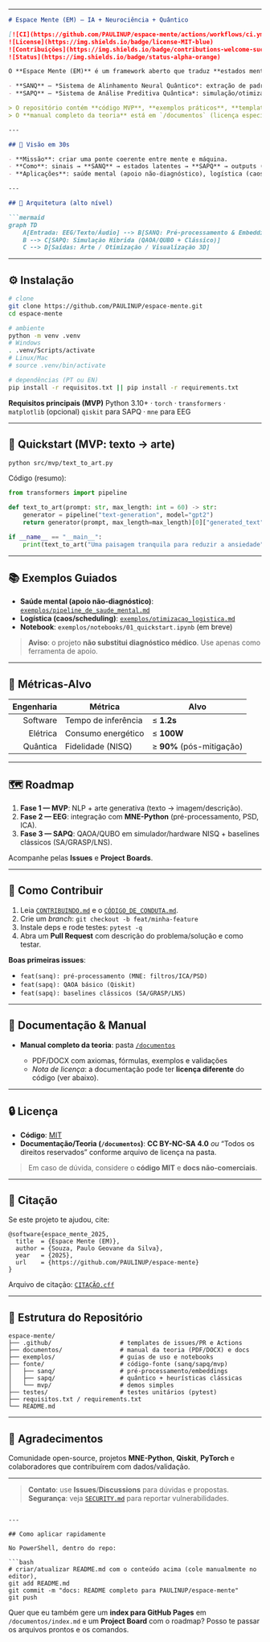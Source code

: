 
---

````markdown
# Espace Mente (EM) — IA + Neurociência + Quântico

[![CI](https://github.com/PAULINUP/espace-mente/actions/workflows/ci.yml/badge.svg)](https://github.com/PAULINUP/espace-mente/actions/workflows/ci.yml)
![License](https://img.shields.io/badge/license-MIT-blue)
![Contribuições](https://img.shields.io/badge/contributions-welcome-success)
![Status](https://img.shields.io/badge/status-alpha-orange)

O **Espace Mente (EM)** é um framework aberto que traduz **estados mentais** em **representações externas** (arte generativa, otimização logística, visualizações 3D), combinando:

- **SANQ** — *Sistema de Alinhamento Neural Quântico*: extração de padrões a partir de EEG/voz/texto e conversão para **embeddings**.
- **SAPQ** — *Sistema de Análise Preditiva Quântica*: simulação/otimização **híbrida** (quântico + clássico) de cenários futuros e decisões.

> O repositório contém **código MVP**, **exemplos práticos**, **templates de issues/PR** e **documentação**.  
> O **manual completo da teoria** está em `/documentos` (licença específica; ver seção **Licença**).

---

## 🔭 Visão em 30s

- **Missão**: criar uma ponte coerente entre mente e máquina.  
- **Como**: sinais → **SANQ** → estados latentes → **SAPQ** → outputs (arte/otimização).  
- **Aplicações**: saúde mental (apoio não-diagnóstico), logística (caos/scheduling), indústria criativa.

---

## 🧠 Arquitetura (alto nível)

```mermaid
graph TD
    A[Entrada: EEG/Texto/Áudio] --> B[SANQ: Pré-processamento & Embeddings]
    B --> C[SAPQ: Simulação Híbrida (QAOA/QUBO + Clássico)]
    C --> D[Saídas: Arte / Otimização / Visualização 3D]
````

---

## ⚙️ Instalação

```bash
# clone
git clone https://github.com/PAULINUP/espace-mente.git
cd espace-mente

# ambiente
python -m venv .venv
# Windows
. .venv/Scripts/activate
# Linux/Mac
# source .venv/bin/activate

# dependências (PT ou EN)
pip install -r requisitos.txt || pip install -r requirements.txt
```

**Requisitos principais (MVP)**
Python 3.10+ · `torch` · `transformers` · `matplotlib`
(opcional) `qiskit` para SAPQ · `mne` para EEG

---

## 🚀 Quickstart (MVP: texto → arte)

```bash
python src/mvp/text_to_art.py
```

Código (resumo):

```python
from transformers import pipeline

def text_to_art(prompt: str, max_length: int = 60) -> str:
    generator = pipeline("text-generation", model="gpt2")
    return generator(prompt, max_length=max_length)[0]["generated_text"]

if __name__ == "__main__":
    print(text_to_art("Uma paisagem tranquila para reduzir a ansiedade"))
```

---

## 📚 Exemplos Guiados

* **Saúde mental (apoio não-diagnóstico)**: [`exemplos/pipeline_de_saude_mental.md`](exemplos/pipeline_de_saude_mental.md)
* **Logística (caos/scheduling)**: [`exemplos/otimizacao_logistica.md`](exemplos/otimizacao_logistica.md)
* **Notebook**: `exemplos/notebooks/01_quickstart.ipynb` (em breve)

> **Aviso**: o projeto **não substitui diagnóstico médico**. Use apenas como ferramenta de apoio.

---

## 📐 Métricas-Alvo

| Engenharia | Métrica             | Alvo                      |
| ---------: | ------------------- | ------------------------- |
|   Software | Tempo de inferência | ≤ **1.2s**                |
|   Elétrica | Consumo energético  | ≤ **100W**                |
|   Quântica | Fidelidade (NISQ)   | ≥ **90%** (pós-mitigação) |

---

## 🗺️ Roadmap

1. **Fase 1 — MVP**: NLP + arte generativa (texto → imagem/descrição).
2. **Fase 2 — EEG**: integração com **MNE-Python** (pré-processamento, PSD, ICA).
3. **Fase 3 — SAPQ**: QAOA/QUBO em simulador/hardware NISQ + baselines clássicos (SA/GRASP/LNS).

Acompanhe pelas **Issues** e **Project Boards**.

---

## 🤝 Como Contribuir

1. Leia [`CONTRIBUINDO.md`](CONTRIBUINDO.md) e o [`CÓDIGO_DE_CONDUTA.md`](CÓDIGO_DE_CONDUTA.md).
2. Crie um *branch*: `git checkout -b feat/minha-feature`
3. Instale deps e rode testes: `pytest -q`
4. Abra um **Pull Request** com descrição do problema/solução e como testar.

**Boas primeiras issues**:

* `feat(sanq): pré-processamento (MNE: filtros/ICA/PSD)`
* `feat(sapq): QAOA básico (Qiskit)`
* `feat(sapq): baselines clássicos (SA/GRASP/LNS)`

---

## 🧾 Documentação & Manual

* **Manual completo da teoria**: pasta [`/documentos`](documentos/)

  * PDF/DOCX com axiomas, fórmulas, exemplos e validações
  * *Nota de licença*: a documentação pode ter **licença diferente** do código (ver abaixo).

---

## 🔒 Licença

* **Código**: [MIT](LICENÇA)
* **Documentação/Teoria (`/documentos`)**: **CC BY-NC-SA 4.0** *ou* “Todos os direitos reservados” conforme arquivo de licença na pasta.

> Em caso de dúvida, considere o **código MIT** e **docs não-comerciais**.

---

## 📄 Citação

Se este projeto te ajudou, cite:

```
@software{espace_mente_2025,
  title  = {Espace Mente (EM)},
  author = {Souza, Paulo Geovane da Silva},
  year   = {2025},
  url    = {https://github.com/PAULINUP/espace-mente}
}
```

Arquivo de citação: [`CITAÇÃO.cff`](CITAÇÃO.cff)

---

## 🧩 Estrutura do Repositório

```
espace-mente/
├── .github/                   # templates de issues/PR e Actions
├── documentos/                # manual da teoria (PDF/DOCX) e docs
├── exemplos/                  # guias de uso e notebooks
├── fonte/                     # código-fonte (sanq/sapq/mvp)
│   ├── sanq/                  # pré-processamento/embeddings
│   ├── sapq/                  # quântico + heurísticas clássicas
│   └── mvp/                   # demos simples
├── testes/                    # testes unitários (pytest)
├── requisitos.txt / requirements.txt
└── README.md
```

---

## 🙌 Agradecimentos

Comunidade open-source, projetos **MNE-Python**, **Qiskit**, **PyTorch** e colaboradores que contribuírem com dados/validação.

---

> **Contato**: use **Issues**/**Discussions** para dúvidas e propostas.
> **Segurança**: veja [`SECURITY.md`](SECURITY.md) para reportar vulnerabilidades.

````

---

## Como aplicar rapidamente

No PowerShell, dentro do repo:

```bash
# criar/atualizar README.md com o conteúdo acima (cole manualmente no editor),
git add README.md
git commit -m "docs: README completo para PAULINUP/espace-mente"
git push
````

Quer que eu também gere um **index para GitHub Pages** em `/documentos/index.md` e um **Project Board** com o roadmap? Posso te passar os arquivos prontos e os comandos.
